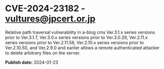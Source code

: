 # CVE-2024-23182 - vultures@jpcert.or.jp

Relative path traversal vulnerability in a-blog cms Ver.3.1.x series versions prior to Ver.3.1.7, Ver.3.0.x series versions prior to Ver.3.0.29, Ver.2.11.x series versions prior to Ver.2.11.58, Ver.2.10.x series versions prior to Ver.2.10.50, and Ver.2.9.0 and earlier allows a remote authenticated attacker to delete arbitrary files on the server.

**Publish date:** 2024-01-23
